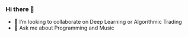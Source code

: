 ### Hi there 👋





- 👯 I’m looking to collaborate on Deep Learning or Algorithmic Trading
- 💬 Ask me about Programming and Music






